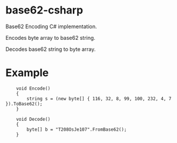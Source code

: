 base62-csharp
=============

Base62 Encoding C# implementation.

Encodes byte array to base62 string.

Decodes base62 string to byte array.

Example
=============

        void Encode()
        {
            string s = (new byte[] { 116, 32, 8, 99, 100, 232, 4, 7 }).ToBase62();
        }

        void Decode()
        {
            byte[] b = "T208OsJe107".FromBase62();
        }
